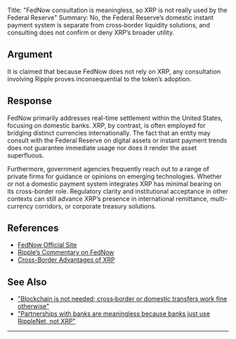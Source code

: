 Title: "FedNow consultation is meaningless, so XRP is not really used by the Federal Reserve"
Summary: No, the Federal Reserve’s domestic instant payment system is separate from cross‑border liquidity solutions, and consulting does not confirm or deny XRP’s broader utility.

## Argument  
It is claimed that because FedNow does not rely on XRP, any consultation involving Ripple proves inconsequential to the token’s adoption.

## Response  
FedNow primarily addresses real-time settlement within the United States, focusing on domestic banks. XRP, by contrast, is often employed for bridging distinct currencies internationally. The fact that an entity may consult with the Federal Reserve on digital assets or instant payment trends does not guarantee immediate usage nor does it render the asset superfluous. 

Furthermore, government agencies frequently reach out to a range of private firms for guidance or opinions on emerging technologies. Whether or not a domestic payment system integrates XRP has minimal bearing on its cross-border role. Regulatory clarity and institutional acceptance in other contexts can still advance XRP’s presence in international remittance, multi-currency corridors, or corporate treasury solutions.

## References
- [FedNow Official Site](https://www.frbservices.org/financial-services/fednow)
- [Ripple’s Commentary on FedNow](https://ripple.com/insights/)
- [Cross-Border Advantages of XRP](https://ripple.com/ripplenet/on-demand-liquidity/)

## See Also
- ["Blockchain is not needed; cross‑border or domestic transfers work fine otherwise"](blockchain-is-not-needed-cross-border-or-domestic-transfers-work-fine-otherwise.html)
- ["Partnerships with banks are meaningless because banks just use RippleNet, not XRP"](partnerships-with-banks-are-meaningless-because-banks-just-use-ripplenet-not-xrp.html)

---

